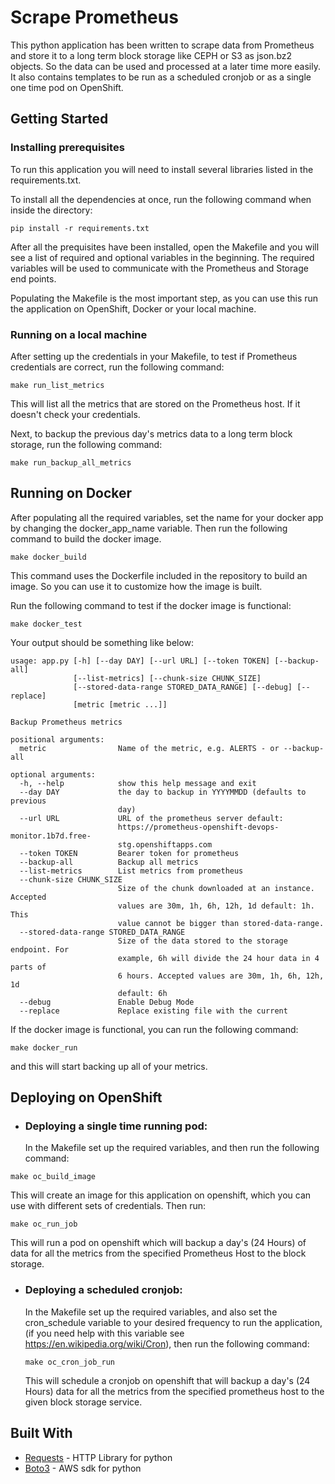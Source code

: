 # Scrape Prometheus
This python application has been written to scrape data from Prometheus and store it to a long term block storage like CEPH or S3 as json.bz2 objects. So the data can be used and processed at a later time more easily. It also contains templates to be run as a scheduled cronjob or as a single one time pod on OpenShift.

## Getting Started



### Installing prerequisites

To run this application you will need to install several libraries listed in the requirements.txt.

To install all the dependencies at once, run the following command when inside the directory:
```
pip install -r requirements.txt
```
After all the prequisites have been installed, open the Makefile and you will see a list of required and optional variables in the beginning.
The required variables will be used to communicate with the Prometheus and Storage end points.

Populating the Makefile is the most important step, as you can use this run the application on OpenShift, Docker or your local machine.

### Running on a local machine

After setting up the credentials in your Makefile, to test if Prometheus credentials are correct, run the following command:
```
make run_list_metrics
```
This will list all the metrics that are stored on the Prometheus host. If it doesn't check your credentials.

Next, to backup the previous day's metrics data to a long term block storage, run the following command:
```
make run_backup_all_metrics
```
## Running on Docker
After populating all the required variables, set the name for your docker app by changing the docker_app_name variable. Then run the following command to build the docker image.
```
make docker_build
```
This command uses the Dockerfile included in the repository to build an image. So you can use it to customize how the image is built.

Run the following command to test if the docker image is functional:
```
make docker_test
```
Your output should be something like below:
```
usage: app.py [-h] [--day DAY] [--url URL] [--token TOKEN] [--backup-all]
              [--list-metrics] [--chunk-size CHUNK_SIZE]
              [--stored-data-range STORED_DATA_RANGE] [--debug] [--replace]
              [metric [metric ...]]

Backup Prometheus metrics

positional arguments:
  metric                Name of the metric, e.g. ALERTS - or --backup-all

optional arguments:
  -h, --help            show this help message and exit
  --day DAY             the day to backup in YYYYMMDD (defaults to previous
                        day)
  --url URL             URL of the prometheus server default:
                        https://prometheus-openshift-devops-monitor.1b7d.free-
                        stg.openshiftapps.com
  --token TOKEN         Bearer token for prometheus
  --backup-all          Backup all metrics
  --list-metrics        List metrics from prometheus
  --chunk-size CHUNK_SIZE
                        Size of the chunk downloaded at an instance. Accepted
                        values are 30m, 1h, 6h, 12h, 1d default: 1h. This
                        value cannot be bigger than stored-data-range.
  --stored-data-range STORED_DATA_RANGE
                        Size of the data stored to the storage endpoint. For
                        example, 6h will divide the 24 hour data in 4 parts of
                        6 hours. Accepted values are 30m, 1h, 6h, 12h, 1d
                        default: 6h
  --debug               Enable Debug Mode
  --replace             Replace existing file with the current

```
If the docker image is functional, you can run the following command:
```
make docker_run
```
and this will start backing up all of your metrics.

## Deploying on OpenShift

* ### Deploying a single time running pod:
  In the Makefile set up the required variables, and then run the following command:
```
make oc_build_image
```
  This will create an image for this application on openshift, which you can use with different sets of credentials.
  Then run:
```
make oc_run_job
```
This will run a pod on openshift which will backup a day's (24 Hours) of data for all the metrics from the specified Prometheus Host to the block storage.

* ### Deploying a scheduled cronjob:
  In the Makefile set up the required variables, and also set the cron_schedule variable to your desired frequency to run the application, (if you need help with this variable see https://en.wikipedia.org/wiki/Cron), then run the following command:
  ```
  make oc_cron_job_run
  ```
  This will schedule a cronjob on openshift that will backup a day's (24 Hours) data for all the metrics from the specified prometheus host to the given block storage service.

## Built With

* [Requests](http://docs.python-requests.org/en/master/) - HTTP Library for python
* [Boto3](https://boto3.readthedocs.io/en/latest/reference/core/session.html) - AWS sdk for python
